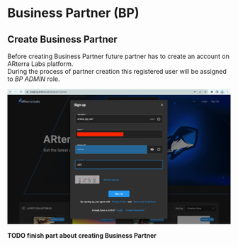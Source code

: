 # Business Partner (BP)

## Create Business Partner

Before creating Business Partner future partner has to create an account on ARterra Labs platform.<br/>
During the process of partner creation this registered user will be assigned to _BP ADMIN_ role. 

![Business Partner Root user sign-up](/img/docs/third-party-apps/bp-root-user-signup.png)

__TODO finish part about creating Business Partner__
